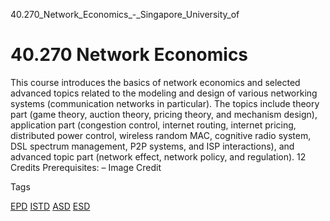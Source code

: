 40.270_Network_Economics_-_Singapore_University_of



40.270 Network Economics
========================

This course introduces the basics of network economics and selected advanced topics related to the modeling and design of various networking systems (communication networks in particular). The topics include theory part (game theory, auction theory, pricing theory, and mechanism design), application part (congestion control, internet routing, internet pricing, distributed power control, wireless random MAC, cognitive radio system, DSL spectrum management, P2P systems, and ISP interactions), and advanced topic part (network effect, network policy, and regulation). 12 Credits Prerequisites: – Image Credit

Tags

[EPD](/education/undergraduate/courses/?pillar-cluster=44)
[ISTD](/education/undergraduate/courses/?pillar-cluster=11)
[ASD](/education/undergraduate/courses/?pillar-cluster=1167)
[ESD](/education/undergraduate/courses/?pillar-cluster=99)


